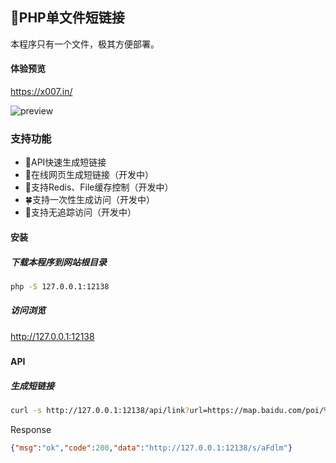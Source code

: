 ## 🔗PHP单文件短链接

本程序只有一个文件，极其方便部署。

#### 体验预览

<https://x007.in/>



![preview](https://raw.githubusercontent.com/ellermister/shorturl/master/preview.png)

### 支持功能

- 🌵API快速生成短链接
- 🌱在线网页生成短链接（开发中）
- 🍄支持Redis、File缓存控制（开发中）
- 🍀支持一次性生成访问（开发中）
- 🍁支持无追踪访问（开发中）



#### 安装

##### 下载本程序到网站根目录

```bash
php -S 127.0.0.1:12138
```

##### 访问浏览

http://127.0.0.1:12138

##### 

#### API

##### 生成短链接

```bash
curl -s http://127.0.0.1:12138/api/link?url=https://map.baidu.com/poi/%E4%B9%9D%E9%BE%99%E5%85%AC%E5%9B%AD/@12713897.395906774,2531599.1717763273,15.45z
```

Response

```json
{"msg":"ok","code":200,"data":"http://127.0.0.1:12138/s/aFdlm"}
```
